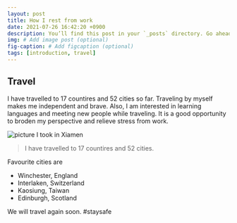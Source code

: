 ```yaml
---
layout: post
title: How I rest from work
date: 2021-07-26 16:42:20 +0900
description: You’ll find this post in your `_posts` directory. Go ahead and edit it and re-build the site to see your changes. # Add post description (optional)
img: # Add image post (optional)
fig-caption: # Add figcaption (optional)
tags: [introduction, travel]
---
```

## Travel
I have travelled to 17 countires and 52 cities so far. Traveling by myself makes me independent and brave.
Also, I am interested in learning languages and meeting new people while traveling. It is a good opportunity to broden my perspective and relieve stress from work.

![picture I took in Xiamen]({{site.baseurl}}/assets/img/cy.jpg)

>I have travelled to 17 countires and 52 cities.

Favourite cities are

* Winchester, England
* Interlaken, Switzerland
* Kaosiung, Taiwan
* Edinburgh, Scotland

We will travel again soon. #staysafe

